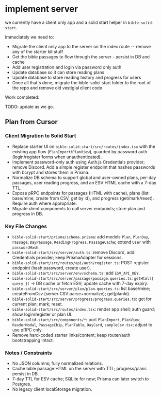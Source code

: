# implement server

we currently have a client only app and a solid start helper in `bible-solid-start`.

Immediately we need to:

- Migrate the client only app to the server on the index route -- remove any of the starter kit stuff
- Get the bible passages to flow through the server - persist in DB and cache
- Add user registration and login via password only auth
- Update database so it can store reading plans
- Update database to store reading history and progress for users
- Once all that's done, migrate the bible-solid-start folder to the root of the repo and remove old vestigial client code

Work completed:

TODO: update as we go.

## Plan from Cursor

### Client Migration to Solid Start

- Replace starter UI on `bible-solid-start/src/routes/index.tsx` with the existing app flow (`PlanImport`/`PlanView`), guarded by password auth (login/register forms when unauthenticated).
- Implement password-only auth using Auth.js Credentials provider; remove Discord. Add a simple register endpoint that hashes passwords with bcrypt and stores them in Prisma.
- Normalize DB schema to support global and user-owned plans, per-day passages, user reading progress, and an ESV HTML cache with a 7-day TTL.
- Expose pRPC endpoints for passages (HTML with cache), plans (list base/mine, create from CSV, get by id), and progress (get/mark/reset). Require auth where appropriate.
- Migrate client components to call server endpoints; store plan and progress in DB.

### Key File Changes

- `bible-solid-start/prisma/schema.prisma`: add models `Plan`, `PlanDay`, `Passage`, `DayPassage`, `ReadingProgress`, `PassageCache`; extend `User` with `passwordHash`.
- `bible-solid-start/src/server/auth.ts`: remove Discord, add Credentials provider; keep PrismaAdapter for sessions.
- `bible-solid-start/src/routes/api/auth/register.ts`: POST register endpoint (hash password, create user).
- `bible-solid-start/src/server/env/schema.ts`: add `ESV_API_KEY`.
- `bible-solid-start/src/server/passage/passage.queries.ts`: `getHtml({ query })` -> DB cache or fetch ESV; update cache with 7-day expiry.
- `bible-solid-start/src/server/plan/plan.queries.ts`: list base/mine; createFromCsv (server CSV parse+normalize); get(planId).
- `bible-solid-start/src/server/progress/progress.queries.ts`: get for current plan; mark; reset.
- `bible-solid-start/src/routes/index.tsx`: render app shell; auth guard; show login/register or plan UI.
- `bible-solid-start/src/components/*`: port `PlanImport`, `PlanView`, `ReaderModal`, `PassageChip`, `PlanTable`, `DayCard`, `sampleCsv.tsx`; adjust to use pRPC only.
- Remove hard-coded starter links/content; keep router/auth bootstrapping intact.

### Notes / Constraints

- No JSON columns; fully normalized relations.
- Cache bible passage HTML on the server with TTL; progress/plans persist in DB.
- 7-day TTL for ESV cache; SQLite for now; Prisma can later switch to Postgres.
- No legacy client localStorage migration.
